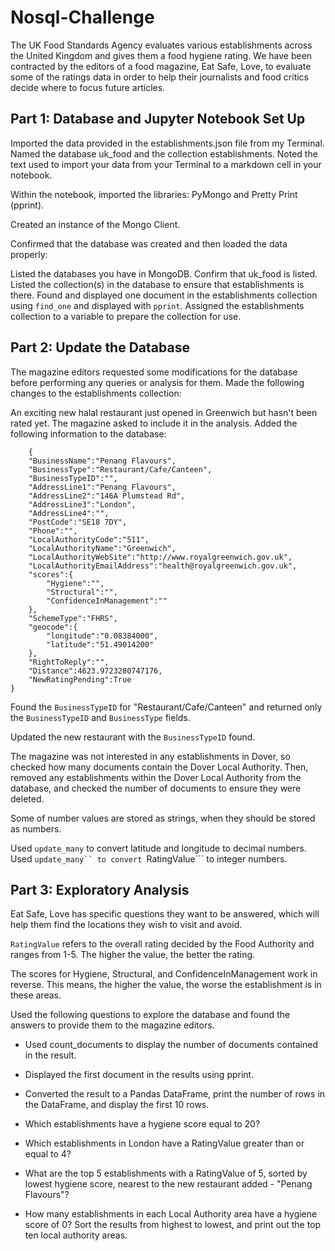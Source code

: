 # Nosql-Challenge
The UK Food Standards Agency evaluates various establishments across the United Kingdom and gives them a food hygiene 
rating. We have been contracted by the editors of a food magazine, Eat Safe, Love, to evaluate some of the ratings data
in order to help their journalists and food critics decide where to focus future articles.

## Part 1: Database and Jupyter Notebook Set Up
Imported the data provided in the establishments.json file from my Terminal. Named the database uk_food and the 
collection establishments. Noted the text used to import your data from your Terminal to a markdown cell in your 
notebook.

Within the notebook, imported the libraries: PyMongo and Pretty Print (pprint).

Created an instance of the Mongo Client.

Confirmed that the database was created and then loaded the data properly:

Listed the databases you have in MongoDB. Confirm that uk_food is listed.
Listed the collection(s) in the database to ensure that establishments is there.
Found and displayed one document in the establishments collection using ```find_one``` and displayed with ```pprint```.
Assigned the establishments collection to a variable to prepare the collection for use.
 

## Part 2: Update the Database
The magazine editors requested some modifications for the database before performing any queries or analysis for them. 
Made the following changes to the establishments collection:

An exciting new halal restaurant just opened in Greenwich but hasn't been rated yet. The magazine asked to include it in 
the analysis. Added the following information to the database:


```    
    {
    "BusinessName":"Penang Flavours",
    "BusinessType":"Restaurant/Cafe/Canteen",
    "BusinessTypeID":"",
    "AddressLine1":"Penang Flavours",
    "AddressLine2":"146A Plumstead Rd",
    "AddressLine3":"London",
    "AddressLine4":"",
    "PostCode":"SE18 7DY",
    "Phone":"",
    "LocalAuthorityCode":"511",
    "LocalAuthorityName":"Greenwich",
    "LocalAuthorityWebSite":"http://www.royalgreenwich.gov.uk",
    "LocalAuthorityEmailAddress":"health@royalgreenwich.gov.uk",
    "scores":{
        "Hygiene":"",
        "Structural":"",
        "ConfidenceInManagement":""
    },
    "SchemeType":"FHRS",
    "geocode":{
        "longitude":"0.08384000",
        "latitude":"51.49014200"
    },
    "RightToReply":"",
    "Distance":4623.9723280747176,
    "NewRatingPending":True
}
```
Found the ```BusinessTypeID``` for "Restaurant/Cafe/Canteen" and returned only the ```BusinessTypeID``` and 
```BusinessType``` fields.

Updated the new restaurant with the ```BusinessTypeID``` found.

The magazine was not interested in any establishments in Dover, so checked how many documents contain the Dover Local 
Authority. Then, removed any establishments within the Dover Local Authority from the database, and checked the number 
of documents to ensure they were deleted.

Some of number values are stored as strings, when they should be stored as numbers.

Used ```update_many``` to convert latitude and longitude to decimal numbers.
Used ```update_many`` to convert ```RatingValue``` to integer numbers.

## Part 3: Exploratory Analysis
Eat Safe, Love has specific questions they want to be answered, which will help them find the locations they wish to 
visit and avoid.

```RatingValue``` refers to the overall rating decided by the Food Authority and ranges from 1-5. The higher the value, 
the better the rating.

The scores for Hygiene, Structural, and ConfidenceInManagement work in reverse. This means, the higher the value, the 
worse the establishment is in these areas.

Used the following questions to explore the database and found the answers to provide them to the magazine 
editors.

* Used count_documents to display the number of documents contained in the result.

* Displayed the first document in the results using pprint.

* Converted the result to a Pandas DataFrame, print the number of rows in the DataFrame, and display the first 10 rows.

* Which establishments have a hygiene score equal to 20?

* Which establishments in London have a RatingValue greater than or equal to 4?

* What are the top 5 establishments with a RatingValue of 5, sorted by lowest hygiene score, nearest to the new 
restaurant added - "Penang Flavours"?

* How many establishments in each Local Authority area have a hygiene score of 0? Sort the results from highest to 
lowest, and print out the top ten local authority areas.
